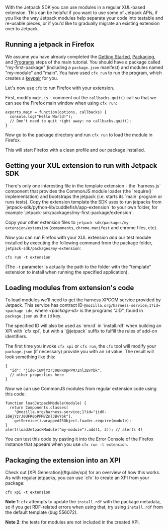 With the Jetpack SDK you can use modules in a regular XUL-based extension. This
can be helpful if you want to use some of Jetpack APIs, if you like the way
Jetpack modules help separate your code into testable and re-usable pieces,
or if you'd like to gradually migrate an existing extension over to Jetpack.

Running a jetpack in Firefox
------------------
We assume you have already completed the [Getting Started](#guide/getting-started),
[Packaging](#guide/packaging), and [Programs](#guide/programs) steps of the
main tutorial. You should have a package called "my-first-package" (including a
`package.json` manifest) and modules named "my-module" and "main".
You have used `cfx run` to run the program, which creates a
[keypair](#guide/xpi) for you.

Let's now use `cfx` to run Firefox with your extension.

First, modify `main.js` - comment out the `callbacks.quit()` call so that we
can see the Firefox main window when using `cfx run`:

    exports.main = function(options, callbacks) {
      console.log("Hello World!");
      // Don't need to quit right away: no callbacks.quit();
    }

Now go to the package directory and run `cfx run` to load
the module in Firefox.

This will start Firefox with a clean profile and our package installed.

Getting your XUL extension to run with Jetpack SDK
------------------
<span class="aside">
There's only one interesting file in the template extension - the `harness.js`
component that provides the CommonJS module loader (the `require()`
implementation) and bootstraps the jetpack (i.e. starts its `main` program or
runs tests).
</span>
Copy the extension template the SDK uses to run jetpacks from
`jetpack-sdk/python-lib/cuddlefish/app-extension` to your own folder, for
example `jetpack-sdk/packages/my-first-package/extension`.

Copy your other extension files to `jetpack-sdk/packages/my-extension/extension`
(`components`, `chrome.manifest` and chrome files, etc).

Now you can run Firefox with your XUL extension *and* our test module installed
by executing the following command from the package folder,
`jetpack-sdk/packages/my-extension`:

    cfx run -t extension

(The `-t` parameter is actually the path to the folder with the "template"
extension to install when running the specified application).

Loading modules from extension's code
------------------
To load modules we'll need to get the harness XPCOM service provided by
Jetpack. This service has contract ID 
`@mozilla.org/harness-service;1?id=<package id>`, where *&lt;package-id>*
is the programs "JID", found in `package.json` as the `id` key.

<span class="aside">
The specified ID will also be used as `em:id` in `install.rdf` when building
an XPI with `cfx xpi`, but with a `@jetpack` suffix to fulfill the rules of
add-on identifiers.
</span>

The first time you invoke `cfx xpi` or `cfx run`, the `cfx` tool will modify
your `package.json` (if necessary) provide you with an `id` value. The result
will look something like this:

    {
      "id": "jid0-i6WjYzrJ0UFR0pPPM7Znl3BvYbk",
      // other properties here
    }

Now we can use CommonJS modules from regular extension code using this code:

    function loadJetpackModule(module) {
      return Components.classes[
        "@mozilla.org/harness-service;1?id="jid0-i6WjYzrJ0UFR0pPPM7Znl3BvYbk"].
        getService().wrappedJSObject.loader.require(module);
    }
    alert(loadJetpackModule("my-module").add(1, 3)); // alerts 4!

You can test this code by pasting it into the Error Console of the Firefox
instance that appears when you use `cfx run -t extension`.

Packaging the extension into an XPI
------------------
<span class="aside">
Check out [XPI Generation](#guide/xpi) for an overview of how this works.
</span>
As with regular jetpacks, you can use `cfx` to create an XPI from your package:

    cfx xpi -t extension

**Note 1**: `cfx` attempts to update the `install.rdf` with the package metadata, so if
you get RDF-related errors when using that, try using `install.rdf` from the
default template (bug 556072).

**Note 2**: the tests for modules are not included in the created XPI.
